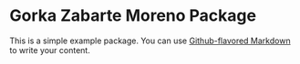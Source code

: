 # Gorka Zabarte Moreno Package

This is a simple example package. You can use
[Github-flavored Markdown](https://guides.github.com/features/mastering-markdown/)
to write your content.